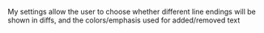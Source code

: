 My settings allow the user to choose whether different line endings will be shown in diffs,
and the colors/emphasis used for added/removed text